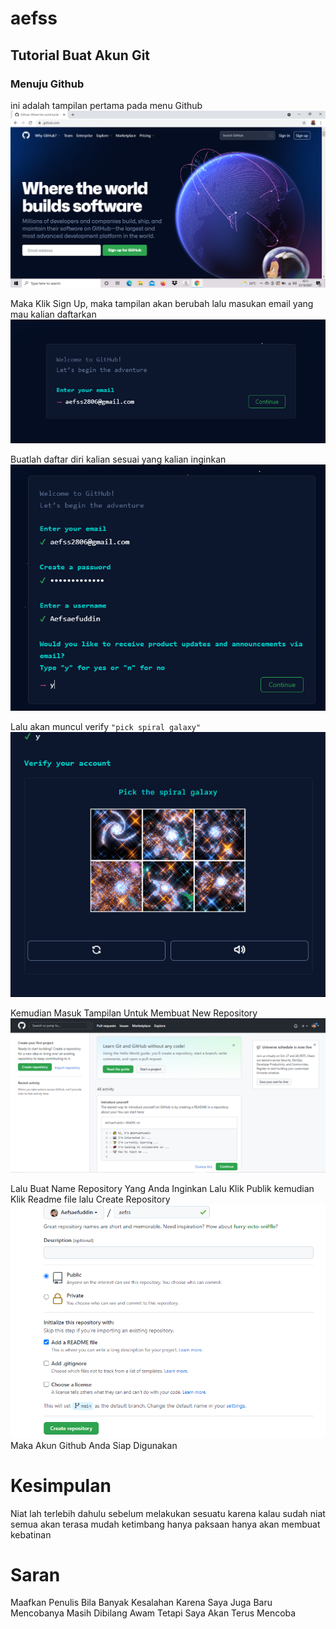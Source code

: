 # aefss
## Tutorial Buat Akun Git

### Menuju Github
ini adalah tampilan pertama pada menu Github
![Gambar1](screenshot/ss1.png)

Maka Klik Sign Up, maka tampilan akan berubah lalu masukan email yang mau kalian daftarkan
![Gambar2](screenshot/ss2.png)

Buatlah daftar diri kalian sesuai yang kalian inginkan
![Gambar3](screenshot/ss3.png)

Lalu akan muncul verify `"pick spiral galaxy"`
![Gambar4](screenshot/ss4.png)

Kemudian Masuk Tampilan Untuk Membuat New Repository
![Gambar5](screenshot/ss5.png)

Lalu Buat Name Repository Yang Anda Inginkan Lalu Klik Publik kemudian Klik Readme file lalu Create Repository
![Gambar6](screenshot/ss6.png)
Maka Akun Github Anda Siap Digunakan

# Kesimpulan
<p>Niat lah terlebih dahulu sebelum melakukan sesuatu karena kalau sudah niat semua akan terasa mudah ketimbang hanya paksaan hanya akan membuat kebatinan

# Saran
<p>Maafkan Penulis Bila Banyak Kesalahan Karena Saya Juga Baru Mencobanya Masih Dibilang Awam Tetapi Saya Akan Terus Mencoba